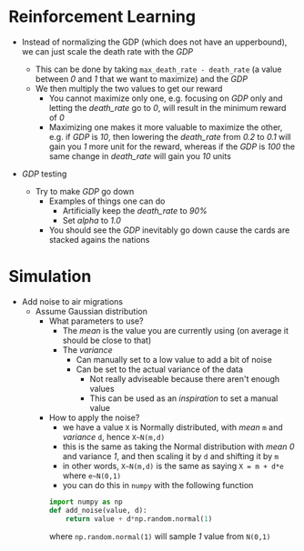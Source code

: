# Reinforcement Learning

* Instead of normalizing the GDP (which does not have an upperbound), we can just scale the death rate with the _GDP_
    * This can be done by taking `max_death_rate - death_rate` (a value between _0_ and _1_ that we want to maximize) and the _GDP_
    * We then multiply the two values to get our reward
        * You cannot maximize only one, e.g. focusing on _GDP_ only and letting the _death_rate_ go to _0_, will result in the minimum reward of _0_
        * Maximizing one makes it more valuable to maximize the other, e.g. if _GDP_ is _10_, then lowering the _death_rate_ from _0.2_ to _0.1_ will gain you _1_ more unit for the reward, whereas if the _GDP_ is _100_ the same change in _death_rate_ will gain you _10_ units
        
* _GDP_ testing
    * Try to make _GDP_ go down
        * Examples of things one can do
            * Artificially keep the _death_rate_ to _90%_
            * Set _alpha_ to _1.0_
        * You should see the _GDP_ inevitably go down cause the cards are stacked agains the nations
        
# Simulation

* Add noise to air migrations
    * Assume Gaussian distribution
        * What parameters to use?
            * The _mean_ is the value you are currently using (on average it should be close to that)
            * The _variance_ 
                * Can manually set to a low value to add a bit of noise
                * Can be set to the actual variance of the data
                    * Not really adviseable because there aren't enough values
                    * This can be used as an _inspiration_ to set a manual value
        * How to apply the noise?
            * we have a value `X` is Normally distributed, with _mean_ `m` and _variance_ `d`, hence `X~N(m,d)`
            * this is the same as taking the Normal distribution with _mean_ _0_ and variance _1_, and then scaling it by `d` and shifting it by `m`
            * in other words, `X~N(m,d)` is the same as saying `X = m + d*e` where `e~N(0,1)`
            * you can do this in `numpy` with the following function
            ```python
            import numpy as np
            def add_noise(value, d):
                return value + d*np.random.normal(1)
            ```
            where `np.random.normal(1)` will sample _1_ value from `N(0,1)`
        
        
